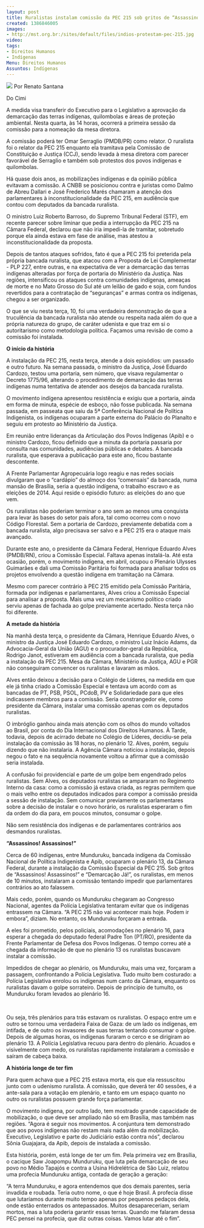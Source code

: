 ```yaml
---
layout: post
title: Ruralistas instalam comissão da PEC 215 sob gritos de “Assassinos!”
created: 1386846005
images:
- http://mst.org.br:/sites/default/files/indios-protestam-pec-215.jpg
video: 
tags:
- Direitos Humanos
- Indígenas
Menu: Direitos Humanos
Assuntos: Indígenas
---
```



![](/sites/default/files/indios-protestam-pec-215.jpg)
Por Renato Santana

Do Cimi


A medida visa transferir do Executivo para o Legislativo a aprovação da demarcação das terras indígenas, quilombolas e áreas de proteção ambiental. Nesta quarta, às 14 horas, ocorrerá a primeira sessão da comissão para a nomeação da mesa diretora.


A comissão poderá ter Omar Serraglio (PMDB/PR) como relator. O ruralista foi o relator da PEC 215 enquanto ela tramitava pela Comissão de Constituição e Justiça (CCJ), sendo levada à mesa diretora com parecer favorável de Serraglio e também sob protestos dos povos indígenas e quilombolas.


Há quase dois anos, as mobilizações indígenas e da opinião pública evitavam a comissão. A CNBB se posicionou contra e juristas como Dalmo de Abreu Dallari e José Frederico Marés chamaram a atenção dos parlamentares à inconstitucionalidade da PEC 215, em audiência que contou com deputados da bancada ruralista.


O ministro Luiz Roberto Barroso, do Supremo Tribunal Federal (STF), em recente parecer sobre liminar que pedia a interrupção da PEC 215 na Câmara Federal, declarou que não iria impedi-la de tramitar, sobretudo porque ela ainda estava em fase de análise, mas atestou a inconstitucionalidade da proposta.


Depois de tantos ataques sofridos, fato é que a PEC 215 foi preterida pela própria bancada ruralista, que atacou com a Proposta de Lei Complementar - PLP 227, entre outras, e na expectativa de ver a demarcação das terras indígenas alteradas por força de portaria do Ministério da Justiça. Nas regiões, intensificou os ataques contra comunidades indígenas, ameaças de morte e no Mato Grosso do Sul até um leilão de gado e soja, com fundos revertidos para a contratação de “seguranças” e armas contra os indígenas, chegou a ser organizado.   


O que se viu nesta terça, 10, foi uma verdadeira demonstração de que a truculência da bancada ruralista não atende ou respeita nada além do que a própria natureza do grupo, de caráter udenista e que traz em si o autoritarismo como metodologia política. Façamos uma revisão de como a comissão foi instalada.


**O início da história**


A instalação da PEC 215, nesta terça, atende a dois episódios: um passado e outro futuro. Na semana passada, o ministro da Justiça, José Eduardo Cardozo, testou uma portaria, sem número, que visava regulamentar o Decreto 1775/96, alterando o procedimento de demarcação das terras indígenas numa tentativa de atender aos desejos da bancada ruralista.


O movimento indígena apresentou resistência e exigiu que a portaria, ainda em forma de minuta, espécie de esboço, não fosse publicada. Na semana passada, em passeata que saiu da 5ª Conferência Nacional de Política Indigenista, os indígenas ocuparam a parte externa do Palácio do Planalto e seguiu em protesto ao Ministério da Justiça.  


Em reunião entre lideranças da Articulação dos Povos Indígenas (Apib) e o ministro Cardozo, ficou definido que a minuta da portaria passaria por consulta nas comunidades, audiências públicas e debates. A bancada ruralista, que esperava a publicação para este ano, ficou bastante descontente.


A Frente Parlamentar Agropecuária logo reagiu e nas redes sociais divulgaram que o “cardápio” do almoço dos “comensais” da bancada, numa mansão de Brasília, seria a questão indígena, o trabalho escravo e as eleições de 2014. Aqui reside o episódio futuro: as eleições do ano que vem.


Os ruralistas não poderiam terminar o ano sem ao menos uma conquista para levar às bases do setor país afora, tal como ocorreu com o novo Código Florestal. Sem a portaria de Cardozo, previamente debatida com a bancada ruralista, algo precisava ser salvo e a PEC 215 era o ataque mais avançado.


Durante este ano, o presidente da Câmara Federal, Henrique Eduardo Alves (PMDB/RN), criou a Comissão Especial. Faltava apenas instalá-la. Até esta ocasião, porém, o movimento indígena, em abril, ocupou o Plenário Ulysses Guimarães e dali uma Comissão Paritária foi formada para analisar todos os projetos envolvendo a questão indígena em tramitação na Câmara.


Mesmo com parecer contrário à PEC 215 emitido pela Comissão Paritária, formada por indígenas e parlamentares, Alves criou a Comissão Especial para analisar a proposta. Mais uma vez um mecanismo político criado serviu apenas de fachada ao golpe previamente acertado. Nesta terça não foi diferente.


**A metade da história**


Na manhã desta terça, o presidente da Câmara, Henrique Eduardo Alves, o ministro da Justiça José Eduardo Cardozo, o ministro Luiz Inácio Adams, da Advocacia-Geral da União (AGU) e o procurador-geral da República, Rodrigo Janot, estiveram em audiência com a bancada ruralista, que pedia a instalação da PEC 215. Mesa da Câmara, Ministério da Justiça, AGU e PGR não conseguiram convencer os ruralistas e lavaram as mãos.


Alves então deixou a decisão para o Colégio de Líderes, na medida em que ele já tinha criado a Comissão Especial e tentava um acordo com as bancadas de PT, PSB, PSOL, PCdoB, PV e Solidariedade para que eles indicassem membros para a comissão. Seria constrangedor ele, como presidente da Câmara, instalar uma comissão apenas com os deputados ruralistas.


O imbróglio ganhou ainda mais atenção com os olhos do mundo voltados ao Brasil, por conta do Dia Internacional dos Direitos Humanos. À Tarde, todavia, depois de acirrado debate no Colégio de Líderes, decidiu-se pela instalação da comissão às 18 horas, no plenário 12. Alves, porém, seguiu dizendo que não instalaria. A Agência Câmara noticiou a instalação, depois negou o fato e na sequência novamente voltou a afirmar que a comissão seria instalada.


A confusão foi providencial e parte de um golpe bem engendrado pelos ruralistas. Sem Alves, os deputados ruralistas se ampararam no Regimento Interno da casa: como a comissão já estava criada, as regras permitem que o mais velho entre os deputados indicados para compor a comissão presida a sessão de instalação. Sem comunicar previamente os parlamentares sobre a decisão de instalar e o novo horário, os ruralistas esperaram o fim da ordem do dia para, em poucos minutos, consumar o golpe.


Não sem resistência dos indígenas e de parlamentares contrários aos desmandos ruralistas.


**“Assassinos! Assassinos!”**


Cerca de 60 indígenas, entre Munduruku, bancada indígena da Comissão Nacional de Política Indigenista e Apib, ocuparam o plenário 13, da Câmara Federal, durante a instalação da Comissão Especial da PEC 215. Sob gritos de “Assassinos! Assassinos!” e “Demarcação Já!”, os ruralistas, em menos de 10 minutos, instalaram a comissão tentando impedir que parlamentares contrários ao ato falassem.


Mais cedo, porém, quando os Munduruku chegaram ao Congresso Nacional, agentes da Polícia Legislativa tentaram evitar que os indígenas entrassem na Câmara. “A PEC 215 não vai acontecer mais hoje. Podem ir embora”, diziam. No entanto, os Munduruku forçaram a entrada.


A eles foi prometido, pelos policiais, acomodações no plenário 16, para esperar a chegada do deputado federal Padre Ton (PT/RO), presidente da Frente Parlamentar de Defesa dos Povos Indígenas. O tempo correu até a chegada da informação de que no plenário 13 os ruralistas buscavam instalar a comissão.


Impedidos de chegar ao plenário, os Munduruku, mais uma vez, forçaram a passagem, confrontando a Polícia Legislativa. Tudo muito bem costurado: a Polícia Legislativa enrolou os indígenas num canto da Câmara, enquanto os ruralistas davam o golpe sorrateiro. Depois de princípio de tumulto, os Munduruku foram levados ao plenário 16.

 

Ou seja, três plenários para trás estavam os ruralistas. O espaço entre um e outro se tornou uma verdadeira Faixa de Gaza: de um lado os indígenas, em intifada, e de outro os invasores de suas terras tentando consumar o golpe. Depois de algumas horas, os indígenas furaram o cerco e se dirigiram ao plenário 13. A Polícia Legislativa recuou para dentro do plenário. Acuados e visivelmente com medo, os ruralistas rapidamente instalaram a comissão e saíram de cabeça baixa.


**A história longe de ter fim**


Para quem achava que a PEC 215 estava morta, eis que ela ressuscitou junto com o udenismo ruralista. A comissão, que deverá ter 40 sessões, é a ante-sala para a votação em plenário, e tanto em um espaço quanto no outro os ruralistas possuem grande força parlamentar.


O movimento indígena, por outro lado, tem mostrado grande capacidade de mobilização, o que deve ser ampliado não só em Brasília, mas também nas regiões. “Agora é seguir nos movimentos. A conjuntura tem demonstrado que aos povos indígenas não restam mais nada além da mobilização. Executivo, Legislativo e parte do Judiciário estão contra nós”, declarou Sônia Guajajara, da Apib, depois de instalada a comissão.


Esta história, porém, está longe de ter um fim. Pela primeira vez em Brasília, o cacique Saw Joapompu Munduruku, que luta pela demarcação de seu povo no Médio Tapajós e contra a Usina Hidrelétrica de São Luiz, relatou uma profecia Munduruku antiga, contada de geração a geração:


“A terra Munduruku, e agora entendemos que dos demais parentes, seria invadida e roubada. Teria outro nome, o que é hoje Brasil. A profecia disse que lutaríamos durante muito tempo apenas por pequenos pedaços dela, onde estão enterrados os antepassados. Muitos desapareceriam, seriam mortos, mas a luta poderia garantir essas terras. Quando me falaram dessa PEC pensei na profecia, que diz outras coisas. Vamos lutar até o fim”.
